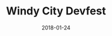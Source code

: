 ---
layout: site
title: "Windy City Devfest"
date: 2018-01-24
categories: [community]
version: 4.4.5
major: 4
minor: 4
patch: 5
slug: windy-city-devfest
link: https://windycity.devfest.io/home
permalink: /sites/:slug
---